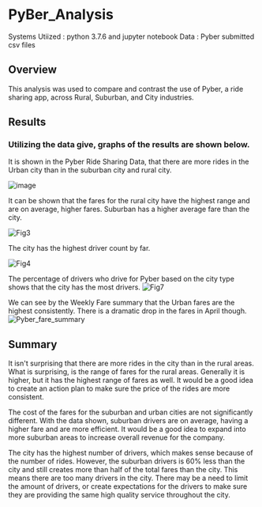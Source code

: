 # PyBer_Analysis
Systems Utiized : python 3.7.6 and jupyter notebook
Data : Pyber submitted csv files

## Overview
This analysis was used to compare and contrast the use of Pyber, a ride sharing app, across Rural, Suburban, and City industries.

## Results
### Utilizing the data give, graphs of the results are shown below.

It is shown in the Pyber Ride Sharing Data, that there are more rides in the Urban city than in the suburban city and rural city. 

![image](https://user-images.githubusercontent.com/86981530/137597253-04350a15-c8aa-48c4-936f-e44791f3cdb3.png)


It can be shown that the fares for the rural city have the highest range and are on average, higher fares. Suburban has a higher average fare than the city.

![Fig3](https://user-images.githubusercontent.com/86981530/137597307-69ecec8f-1b55-4b1b-af35-4ef9341671e4.png)



The city has the highest driver count by far.

![Fig4](https://user-images.githubusercontent.com/86981530/137597351-a8824a3d-2301-4739-958a-f92cb9d73262.png)


The percentage of drivers who drive for Pyber based on the city type shows that the city has the most drivers.
![Fig7](https://user-images.githubusercontent.com/86981530/137597376-ca42d107-d312-47b5-b13f-04ba97ffe303.png)


We can see by the Weekly Fare summary that the Urban fares are the highest consistently. There is a dramatic drop in the fares in April though.
![Pyber_fare_summary](https://user-images.githubusercontent.com/86981530/137597392-18c2df8d-ac1e-44e9-89ce-fa987931c23d.png)


## Summary

It isn't surprising that there are more rides in the city than in the rural areas. What is surprising, is the range of fares for the rural areas. Generally it is higher, but it has the highest range of fares as well. It would be a good idea to create an action plan to make sure the price of the rides are more consistent. 

The cost of the fares for the suburban and urban cities are not significantly different. With the data shown, suburban drivers are on average, having a higher fare and are more efficient. It would be a good idea to expand into more suburban areas to increase overall revenue for the company.

The city has the highest number of drivers, which makes sense because of the number of rides. However, the suburban drivers is 60% less than the city and still creates more than half of the total fares than the city. This means there are too many drivers in the city. There may be a need to limit the amount of drivers, or create expectations for the drivers to make sure they are providing the same high quality service throughout the city.

